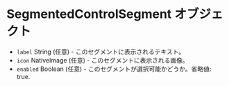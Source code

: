 # SegmentedControlSegment オブジェクト

* `label` String (任意) - このセグメントに表示されるテキスト。
* `icon` NativeImage (任意) - このセグメントに表示される画像。
* `enabled` Boolean (任意) - このセグメントが選択可能かどうか。省略値: true.